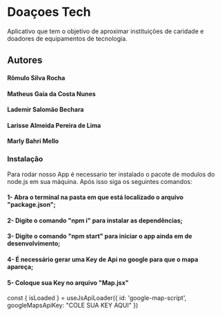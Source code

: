# Doaçoes Tech

Aplicativo que tem o objetivo de aproximar instituições de caridade e doadores de equipamentos de tecnologia.

## Autores
#### Rômulo Silva Rocha  
#### Matheus Gaia da Costa Nunes
#### Lademir Salomão Bechara
#### Larisse Almeida Pereira de Lima
#### Marly Bahri Mello

### Instalação

Para rodar nosso App é necessario ter instalado o pacote de modulos do node.js em sua máquina.
Após isso siga os seguintes comandos:

#### 1- Abra o terminal na pasta em que está localizado o arquivo "package.json";
#### 2- Digite o comando "npm i" para instalar as dependências;
#### 3- Digite o comando "npm start" para iniciar o app ainda em de desenvolvimento;
#### 4- É necessário gerar uma Key de Api no google para que o mapa apareça;
#### 5- Coloque sua Key no arquivo "Map.jsx"

const { isLoaded } = useJsApiLoader({
    id: 'google-map-script',
    googleMapsApiKey: "COLE SUA KEY AQUI"
  })
